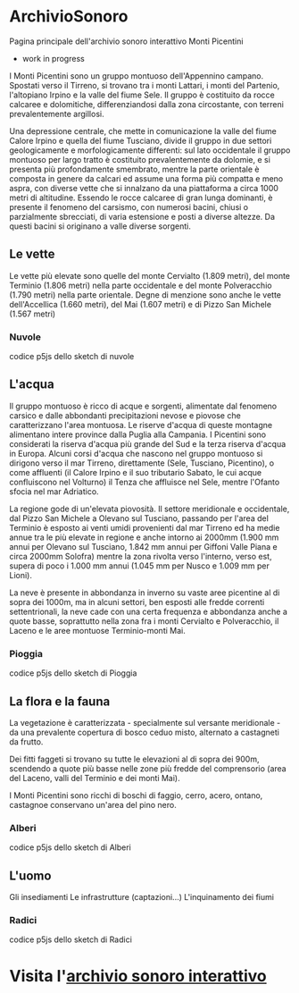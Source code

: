 # ArchivioSonoro
Pagina principale dell'archivio sonoro interattivo Monti Picentini

 - work in progress

I Monti Picentini sono un gruppo montuoso dell'Appennino campano. Spostati verso il Tirreno, si trovano tra i monti Lattari, i monti del Partenio, l'altopiano Irpino e la valle del fiume Sele. Il gruppo è costituito da rocce calcaree e dolomitiche, differenziandosi dalla zona circostante, con terreni prevalentemente argillosi.

Una depressione centrale, che mette in comunicazione la valle del fiume Calore Irpino e quella del fiume Tusciano, divide il gruppo in due settori geologicamente e morfologicamente differenti: sul lato occidentale il gruppo montuoso per largo tratto è costituito prevalentemente da dolomie, e si presenta più profondamente smembrato, mentre la parte orientale è composta in genere da calcari ed assume una forma più compatta e meno aspra, con diverse vette che si innalzano da una piattaforma a circa 1000 metri di altitudine. Essendo le rocce calcaree di gran lunga dominanti, è presente il fenomeno del carsismo, con numerosi bacini, chiusi o parzialmente sbrecciati, di varia estensione e posti a diverse altezze. Da questi bacini si originano a valle diverse sorgenti.

## Le vette
Le vette più elevate sono quelle del monte Cervialto (1.809 metri), del monte Terminio (1.806 metri) nella parte occidentale e del monte Polveracchio (1.790 metri) nella parte orientale. Degne di menzione sono anche le vette dell'Accellica (1.660 metri), del Mai (1.607 metri) e di Pizzo San Michele (1.567 metri)

### Nuvole

codice p5js dello sketch di nuvole


## L'acqua
Il gruppo montuoso è ricco di acque e sorgenti, alimentate dal fenomeno carsico e dalle abbondanti precipitazioni nevose e piovose che caratterizzano l'area montuosa. Le riserve d'acqua di queste montagne alimentano intere province dalla Puglia alla Campania. I Picentini sono considerati la riserva d'acqua più grande del Sud e la terza riserva d'acqua in Europa. Alcuni corsi d'acqua che nascono nel gruppo montuoso si dirigono verso il mar Tirreno, direttamente (Sele, Tusciano, Picentino), o come affluenti (il Calore Irpino e il suo tributario Sabato, le cui acque confluiscono nel Volturno) il Tenza che affluisce nel Sele, mentre l'Ofanto sfocia nel mar Adriatico.

La regione gode di un'elevata piovosità. Il settore meridionale e occidentale, dal Pizzo San Michele a Olevano sul Tusciano, passando per l'area del Terminio è esposto ai venti umidi provenienti dal mar Tirreno ed ha medie annue tra le più elevate in regione e anche intorno ai 2000mm (1.900 mm annui per Olevano sul Tusciano, 1.842 mm annui per Giffoni Valle Piana e circa 2000mm Solofra) mentre la zona rivolta verso l'interno, verso est, supera di poco i 1.000 mm annui (1.045 mm per Nusco e 1.009 mm per Lioni).

La neve è presente in abbondanza in inverno su vaste aree picentine al di sopra dei 1000m, ma in alcuni settori, ben esposti alle fredde correnti settentrionali, la neve cade con una certa frequenza e abbondanza anche a quote basse, soprattutto nella zona fra i monti Cervialto e Polveracchio, il Laceno e le aree montuose Terminio-monti Mai.

### Pioggia

codice p5js dello sketch di Pioggia


## La flora e la fauna
La vegetazione è caratterizzata - specialmente sul versante meridionale - da una prevalente copertura di bosco ceduo misto, alternato a castagneti da frutto.

Dei fitti faggeti si trovano su tutte le elevazioni al di sopra dei 900m, scendendo a quote più basse nelle zone più fredde del comprensorio (area del Laceno, valli del Terminio e dei monti Mai).

I Monti Picentini sono ricchi di boschi di faggio, cerro, acero, ontano, castagnoe  conservano un'area del pino nero.

### Alberi

codice p5js dello sketch di Alberi


## L'uomo
Gli insediamenti
Le infrastrutture (captazioni...)
L'inquinamento dei fiumi

### Radici

codice p5js dello sketch di Radici
<h1>
<h1>
<h1>
 <h1>

Visita l'[archivio sonoro interattivo](https://bergsound.github.io/ArchivioSonoro/testarchivio/)


